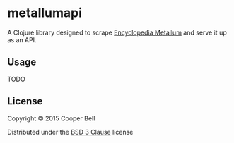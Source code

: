 # metallumapi

A Clojure library designed to scrape [Encyclopedia Metallum](http://metal-archives.com) and serve it up as an API.

## Usage

TODO

## License

Copyright © 2015 Cooper Bell

Distributed under the [BSD 3 Clause](http://opensource.org/licenses/BSD-3-Clause) license
